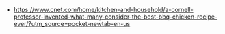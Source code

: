 
- https://www.cnet.com/home/kitchen-and-household/a-cornell-professor-invented-what-many-consider-the-best-bbq-chicken-recipe-ever/?utm_source=pocket-newtab-en-us
